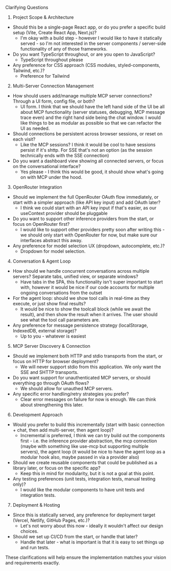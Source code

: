 Clarifying Questions

1. Project Scope & Architecture

- Should this be a single-page React app, or do you prefer a specific build setup (Vite, Create React App, Next.js)?
    - I'm okay with a build step - however I would like to have it statically served - so I'm not interested in the server components / server-side functionality of any of those frameworks.
- Do you want TypeScript throughout, or are you open to JavaScript?
    - TypeScript throughout please
- Any preference for CSS approach (CSS modules, styled-components, Tailwind, etc.)?
    - Preference for Tailwind

2. Multi-Server Connection Management

- How should users add/manage multiple MCP server connections? Through a UI form, config file, or both?
    - UI form. I think that we should have the left hand side of the UI be all about MCP functionality (server statuses, debugging, MCP message trace even) and the right hand side being the chat window. I would like things to be as modular as possible so that we can refactor the UI as needed.
- Should connections be persistent across browser sessions, or reset on each visit?
    - Like the MCP sessions? I think it would be cool to have sessions persist if it's shttp. For SSE that's not an option (as the session technically ends with the SSE connection)
- Do you want a dashboard view showing all connected servers, or focus on the conversational interface?
    - Yes please - I think this would be good, it should show what's going on with MCP under the hood.

3. OpenRouter Integration

- Should we implement the full OpenRouter OAuth flow immediately, or start with a simpler approach (like API key input) and add OAuth later?
    - I think we could start with an API key input if that's easier, as our useContext provider should be pluggable
- Do you want to support other inference providers from the start, or focus on OpenRouter first?
    - I would like to support other providers pretty soon after writing this - we should only start with OpenRouter for now, but make sure our interfaces abstract this away.
- Any preference for model selection UX (dropdown, autocomplete, etc.)?
    - Dropdown for model selection.

4. Conversation & Agent Loop

- How should we handle concurrent conversations across multiple servers? Separate tabs, unified view, or separate windows?
    - Have tabs in the SPA, this functionality isn't super important to start with, however it would be nice if our code accounts for multiple ongoing conversations from the outset
- For the agent loop: should we show tool calls in real-time as they execute, or just show final results?
    - It would be nice to show the toolcall block (while we await the result), and then show the result when it arrives. The user should see what the tool call parameters are.
- Any preference for message persistence strategy (localStorage, IndexedDB, external storage)?
    - Up to you - whatever is easiest

5. MCP Server Discovery & Connection

- Should we implement both HTTP and stdio transports from the start, or focus on HTTP for browser deployment?
    - We will never support stdio from this application. We only want the SSE and SHTTP transports.
- Do you want support for unauthenticated MCP servers, or should everything go through OAuth flows?
    - We should allow for unauthed MCP servers.
- Any specific error handling/retry strategies you prefer?
    - Clear error messages on failure for now is enough. We can think about strengthening this later.

6. Development Approach

- Would you prefer to build this incrementally (start with basic connection + chat, then add multi-server, then agent loop)?
    - Incremental is preferred, I think we can try build out the components first - i.e. the inference provider abstraction, the mcp connection (maybe with something like use-mcp but supporting multiple servers), the agent loop (it would be nice to have the agent loop as a modular hook also, maybe passed in via a provider also)
- Should we create reusable components that could be published as a library later, or focus on the specific app?
    - Keep this in mind for modularity, but it is not a goal at this point.
- Any testing preferences (unit tests, integration tests, manual testing only)?
    - I would like the modular components to have unit tests and integration tests.

7. Deployment & Hosting

- Since this is statically served, any preference for deployment target (Vercel, Netlify, GitHub Pages, etc.)?
    - Let's not worry about this now - ideally it wouldn't affect our design choices.
- Should we set up CI/CD from the start, or handle that later?
    - Handle that later - what is important is that it is easy to set things up and run tests.

These clarifications will help ensure the implementation matches your vision and requirements exactly.